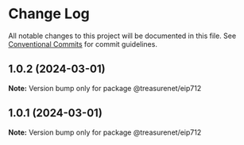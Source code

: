 # Change Log

All notable changes to this project will be documented in this file.
See [Conventional Commits](https://conventionalcommits.org) for commit guidelines.

## 1.0.2 (2024-03-01)

**Note:** Version bump only for package @treasurenet/eip712

## 1.0.1 (2024-03-01)

**Note:** Version bump only for package @treasurenet/eip712
